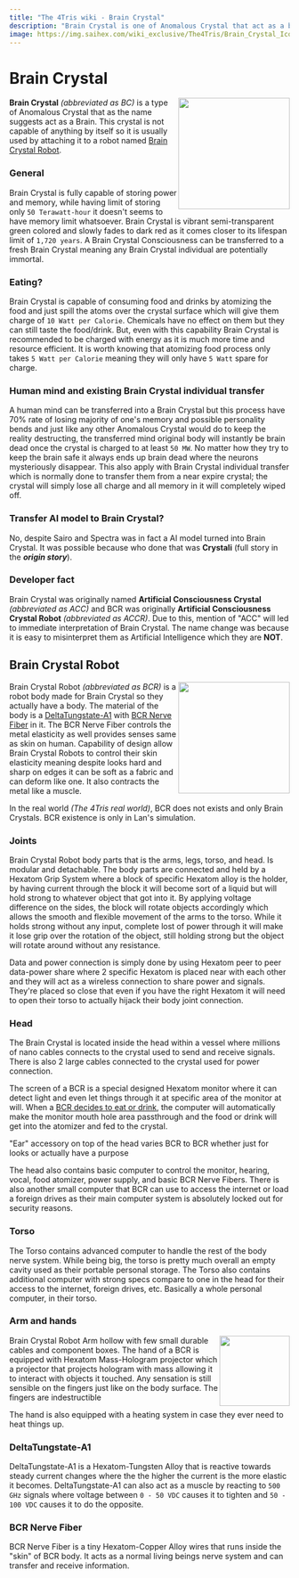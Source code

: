 ```yaml
---
title: "The 4Tris wiki - Brain Crystal"
description: "Brain Crystal is one of Anomalous Crystal that act as a brain. It is not useful by itself and requires to be attach to a computer to assist them."
image: https://img.saihex.com/wiki_exclusive/The4Tris/Brain_Crystal_Icon.svg
---
```


# Brain Crystal
<img align="right" width="200" src="https://img.saihex.com/wiki_exclusive/The4Tris/Brain_Crystal_Icon.svg">

**Brain Crystal** *(abbreviated as BC)* is a type of Anomalous Crystal that as the name suggests act as a Brain. This crystal is not capable of anything by itself so it is usually used by attaching it to a robot named [Brain Crystal Robot](#brain-crystal-robot).


### General
Brain Crystal is fully capable of storing power and memory, while having limit of storing only `50 Terawatt-hour` it doesn't seems to have memory limit whatsoever. Brain Crystal is vibrant semi-transparent green colored and slowly fades to dark red as it comes closer to its lifespan limit of `1,720 years`. A Brain Crystal Consciousness can be transferred to a fresh Brain Crystal meaning any Brain Crystal individual are potentially immortal.


### Eating?
Brain Crystal is capable of consuming food and drinks by atomizing the food and just spill the atoms over the crystal surface which will give them charge of `10 Watt per Calorie`. Chemicals have no effect on them but they can still taste the food/drink. But, even with this capability Brain Crystal is recommended to be charged with energy as it is much more time and resource efficient. It is worth knowing that atomizing food process only takes `5 Watt per Calorie` meaning they will only have `5 Watt` spare for charge.


### Human mind and existing Brain Crystal individual transfer
A human mind can be transferred into a Brain Crystal but this process have 70% rate of losing majority of one's memory and possible personality bends and just like any other Anomalous Crystal would do to keep the reality destructing, the transferred mind original body will instantly be brain dead once the crystal is charged to at least `50 MW`. No matter how they try to keep the brain safe it always ends up brain dead where the neurons mysteriously disappear. This also apply with Brain Crystal individual transfer which is normally done to transfer them from a near expire crystal; the crystal will simply lose all charge and all memory in it will completely wiped off.

### Transfer AI model to Brain Crystal?
No, despite Sairo and Spectra was in fact a AI model turned into Brain Crystal. It was possible because who done that was **Crystali** (full story in the ***origin story***).

### Developer fact
Brain Crystal was originally named **Artificial Consciousness Crystal** *(abbreviated as ACC)* and BCR was originally **Artificial Consciousness Crystal Robot** *(abbreviated as ACCR)*. Due to this, mention of "ACC" will led to immediate interpretation of Brain Crystal. The name change was because it is easy to misinterpret them as Artificial Intelligence which they are **NOT**.

## Brain Crystal Robot
<img align="right" width="200" src="https://img.saihex.com/wiki_exclusive/The4Tris/BCR_Sairo.svg">

Brain Crystal Robot *(abbreviated as BCR)* is a robot body made for Brain Crystal so they actually have a body. The material of the body is a [DeltaTungstate-A1](#deltatungstate-a1) with [BCR Nerve Fiber](#bcr-nerve-fiber) in it. The BCR Nerve Fiber controls the metal elasticity as well provides senses same as skin on human. Capability of design allow Brain Crystal Robots to control their skin elasticity meaning despite looks hard and sharp on edges it can be soft as a fabric and can deform like one. It also contracts the metal like a muscle.

In the real world *(The 4Tris real world)*, BCR does not exists and only Brain Crystals. BCR existence is only in Lan's simulation.

### Joints
Brain Crystal Robot body parts that is the arms, legs, torso, and head. Is modular and detachable. The body parts are connected and held by a Hexatom Grip System where a block of specific Hexatom alloy is the holder, by having current through the block it will become sort of a liquid but will hold strong to whatever object that got into it. By applying voltage difference on the sides, the block will rotate objects accordingly which allows the smooth and flexible movement of the arms to the torso. While it holds strong without any input, complete lost of power through it will make it lose grip over the rotation of the object, still holding strong but the object will rotate around without any resistance.

Data and power connection is simply done by using Hexatom peer to peer data-power share where 2 specific Hexatom is placed near with each other and they will act as a wireless connection to share power and signals. They're placed so close that even if you have the right Hexatom it will need to open their torso to actually hijack their body joint connection.

### Head
The Brain Crystal is located inside the head within a vessel where millions of nano cables connects to the crystal used to send and receive signals. There is also 2 large cables connected to the crystal used for power connection.

The screen of a BCR is a special designed Hexatom monitor where it can detect light and even let things through it at specific area of the monitor at will. When a [BCR decides to eat or drink](#eating), the computer will automatically make the monitor mouth hole area passthrough and the food or drink will get into the atomizer and fed to the crystal.

"Ear" accessory on top of the head varies BCR to BCR whether just for looks or actually have a purpose

The head also contains basic computer to control the monitor, hearing, vocal, food atomizer, power supply, and basic BCR Nerve Fibers. There is also another small computer that BCR can use to access the internet or load a foreign drives as their main computer system is absolutely locked out for security reasons.

### Torso
The Torso contains advanced computer to handle the rest of the body nerve system. While being big, the torso is pretty much overall an empty cavity used as their portable personal storage. The Torso also contains additional computer with strong specs compare to one in the head for their access to the internet, foreign drives, etc. Basically a whole personal computer, in their torso.

### Arm and hands
<img align="right" width="126" src="https://img.saihex.com/wiki_exclusive/The4Tris/Sairos_Fingers.png">

Brain Crystal Robot Arm hollow with few small durable cables and component boxes. The hand of a BCR is equipped with Hexatom Mass-Hologram projector which a projector that projects hologram with mass allowing it to interact with objects it touched. Any sensation is still sensible on the fingers just like on the body surface. The fingers are indestructible

The hand is also equipped with a heating system in case they ever need to heat things up.

### DeltaTungstate-A1
DeltaTungstate-A1 is a Hexatom-Tungsten Alloy that is reactive towards steady current changes where the the higher the current is the more elastic it becomes.
DeltaTungstate-A1 can also act as a muscle by reacting to `500 GHz` signals where voltage between `0 - 50 VDC` causes it to tighten and `50 - 100 VDC` causes it to do the opposite.

### BCR Nerve Fiber
BCR Nerve Fiber is a tiny Hexatom-Copper Alloy wires that runs inside the "skin" of BCR body. It acts as a normal living beings nerve system and can transfer and receive information.